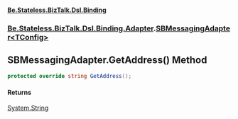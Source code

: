 #### [Be.Stateless.BizTalk.Dsl.Binding](README.md 'README')
### [Be.Stateless.BizTalk.Dsl.Binding.Adapter](Be.Stateless.BizTalk.Dsl.Binding.Adapter.md 'Be.Stateless.BizTalk.Dsl.Binding.Adapter').[SBMessagingAdapter&lt;TConfig&gt;](SBMessagingAdapter_TConfig_.md 'Be.Stateless.BizTalk.Dsl.Binding.Adapter.SBMessagingAdapter<TConfig>')

## SBMessagingAdapter<TConfig>.GetAddress() Method

```csharp
protected override string GetAddress();
```

#### Returns
[System.String](https://docs.microsoft.com/en-us/dotnet/api/System.String 'System.String')